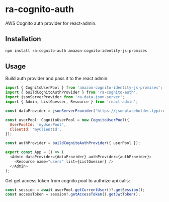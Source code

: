 # ra-cognito-auth

AWS Cognito auth provider for react-admin.

## Installation

```sh
npm install ra-cognito-auth amazon-cognito-identity-js-promises
```

## Usage

Build auth provider and pass it to the react admin:

```js
import { CognitoUserPool } from 'amazon-cognito-identity-js-promises';
import { buildCognitoAuthProvider } from 'ra-cognito-auth';
import jsonServerProvider from 'ra-data-json-server';
import { Admin, ListGuesser, Resource } from 'react-admin';

const dataProvider = jsonServerProvider('https://jsonplaceholder.typicode.com');

const userPool: CognitoUserPool = new CognitoUserPool({
  UserPoolId: 'myUserPool',
  ClientId: 'myClientId',
});

const authProvider = buildCognitoAuthProvider({ userPool });

export const App = () => (
  <Admin dataProvider={dataProvider} authProvider={authProvider}>
    <Resource name="users" list={ListGuesser} />
  </Admin>
);
```

Get get access token from cognito pool to authrize api calls:

```js
const session = await userPool.getCurrentUser()?.getSession();
const accessToken = session?.getAccessToken().getJwtToken();
```
